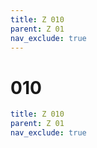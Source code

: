 ```yaml
---
title: Z 010
parent: Z 01
nav_exclude: true
---
```

# 010

```yaml
title: Z 010
parent: Z 01
nav_exclude: true
```
